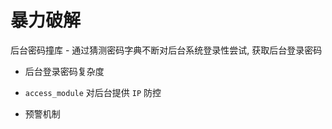 # 暴力破解

后台密码撞库 - 通过猜测密码字典不断对后台系统登录性尝试, 获取后台登录密码

- 后台登录密码复杂度

- `access_module` 对后台提供 `IP` 防控

- 预警机制
